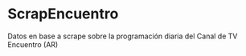 # ScrapEncuentro
Datos en base a scrape sobre la programación diaria del Canal de TV Encuentro (AR)
